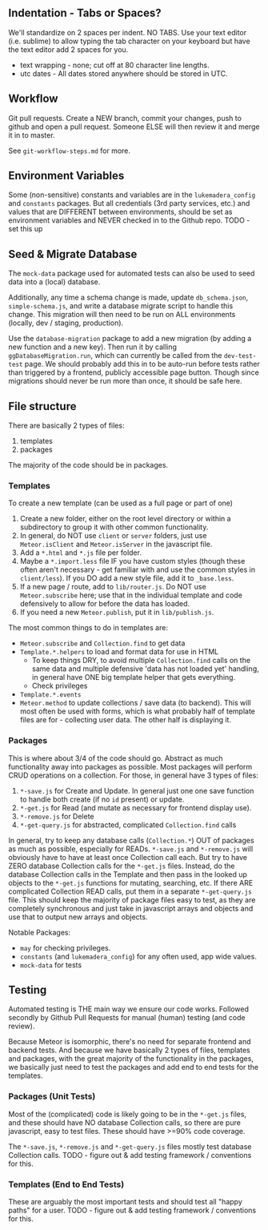 ## Indentation - Tabs or Spaces?
We'll standardize on 2 spaces per indent.
NO TABS. Use your text editor (i.e. sublime) to allow typing the tab character on your keyboard but have the text editor add 2 spaces for you.

- text wrapping - none; cut off at 80 character line lengths.
- utc dates - All dates stored anywhere should be stored in UTC.


## Workflow

Git pull requests.
Create a NEW branch, commit your changes, push to github and open a pull
 request.
Someone ELSE will then review it and merge it in to master.

See `git-workflow-steps.md` for more.


## Environment Variables

Some (non-sensitive) constants and variables are in the `lukemadera_config`
 and `constants` packages. But all credentials (3rd party services, etc.) and
 values that are DIFFERENT between environments, should be set as environment
 variables and NEVER checked in to the Github repo.
TODO - set this up


## Seed & Migrate Database

The `mock-data` package used for automated tests can also be used to seed
 data into a (local) database.

Additionally, any time a schema change is made, update `db_schema.json`,
 `simple-schema.js`, and write a database migrate script to handle this
 change. This migration will then need to be run on ALL environments
 (locally, dev / staging, production).

Use the `database-migration` package to add a new migration (by adding a 
 new function and a new key). Then run it by calling `ggDatabaseMigration.run`,
 which can currently be called from the `dev-test-test` page. We should
 probably add this in to be auto-run before tests rather than triggered by
 a frontend, publicly accessible page button. Though since migrations should
 never be run more than once, it should be safe here.


## File structure

There are basically 2 types of files:

1. templates
2. packages

The majority of the code should be in packages.


### Templates

To create a new template (can be used as a full page or part of one)

1. Create a new folder, either on the root level directory or within a
 subdirectory to group it with other common functionality.
  1. In general, do NOT use `client` or `server` folders, just use
   `Meteor.isClient` and `Meteor.isServer` in the javascript file.
2. Add a `*.html` and `*.js` file per folder.
  1. Maybe a `*.import.less` file IF you have custom styles (though these
   often aren't necessary - get familiar with and use the common styles in
   `client/less`). If you DO add a new style file, add it to `_base.less`.
3. If a new page / route, add to `lib/router.js`. Do NOT use
 `Meteor.subscribe` here; use that in the individual template and code
 defensively to allow for before the data has loaded.
  1. If you need a new `Meteor.publish`, put it in `lib/publish.js`.


The most common things to do in templates are:

- `Meteor.subscribe` and `Collection.find` to get data
- `Template.*.helpers` to load and format data for use in HTML
  - To keep things DRY, to avoid multiple `Collection.find` calls on the
   same data and multiple defensive 'data has not loaded yet' handling,
   in general have ONE big template helper that gets everything.
  - Check privileges
- `Template.*.events`
- `Meteor.method` to update collections / save data (to backend). This
 will most often be used with forms, which is what probably half of template
 files are for - collecting user data. The other half is displaying it.


### Packages

This is where about 3/4 of the code should go. Abstract as much functionality
 away into packages as possible. Most packages will perform CRUD operations
 on a collection. For those, in general have 3 types of files:

1. `*-save.js` for Create and Update. In general just one one save function
 to handle both create (if no `id` present) or update.
2. `*-get.js` for Read (and mutate as necessary for frontend display use).
3. `*-remove.js` for Delete
4. `*-get-query.js` for abstracted, complicated `Collection.find` calls

In general, try to keep any database calls (`Collection.*`) OUT of packages
 as much as possible, especially for READs. `*-save.js` and `*-remove.js`
 will obviously have to have at least once Collection call each. But try to
 have ZERO database Collection calls for the `*-get.js` files. Instead, do
 the database Collection calls in the Template and then pass in the looked up
 objects to the `*-get.js` functions for mutating, searching, etc.
If there ARE complicated Collection READ calls, put them in a separate
 `*-get-query.js` file. This should keep the majority of package files easy
 to test, as they are completely synchronous and just take in javascript
 arrays and objects and use that to output new arrays and objects.


Notable Packages:

- `may` for checking privileges.
- `constants` (and `lukemadera_config`) for any often used, app wide values.
- `mock-data` for tests


## Testing

Automated testing is THE main way we ensure our code works. Followed secondly
 by Github Pull Requests for manual (human) testing (and code review).

Because Meteor is isomorphic, there's no need for separate frontend and
 backend tests. And because we have basically 2 types of files, templates
 and packages, with the great majority of the functionality in the packages,
 we basically just need to test the packages and add end to end tests for the
 templates.


### Packages (Unit Tests)

Most of the (complicated) code is likely going to be in the `*-get.js` files,
 and these should have NO database Collection calls, so there are pure
 javascript, easy to test files. These should have >=90% code coverage.

The `*-save.js`, `*-remove.js` and `*-get-query.js` files mostly test
 database Collection calls.
TODO - figure out & add testing framework / conventions for this.


### Templates (End to End Tests)

These are arguably the most important tests and should test all "happy paths"
 for a user.
TODO - figure out & add testing framework / conventions for this.
